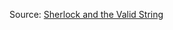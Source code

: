 Source: [Sherlock and the Valid String](https://www.hackerrank.com/challenges/sherlock-and-valid-string/problem)
